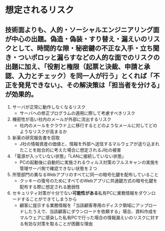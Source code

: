 # 想定されるリスク

## 技術面よりも、人的・ソーシャルエンジニアリング面が中心の出題。偽造・偽装・すり替え・漏えいのリスクとして、時間的な隙・秘密鍵の不正な入手・立ち聞き・ついポロッと漏らすなどの人的な面でのリスクの出題に加え、「役割と権限（起票と決裁、申請と承認、入力とチェック）を**同一人が行う**」とくれば「**不正を発見できない**」、その解決策は「担当者を分ける」が効果的。

1. サーバが正常に動作しなくなるリスク
    * サーバへの修正プログラムの適用に際して考慮すべきリスク
2. 機密性が高い社内のメールが外部に流出するリスク
    * 社内のメールをクラウド上に移行するとどのようなメールに対してどのようなリスクが高まるか
3. 新薬の研究報告書を窃取
    * J社の情報資産の価値と、情報を外部へ送信するマルウェアが送り込まれたことを総合的に考えた場合に想定されるJ社の被害
4. 「電源が入っていない状態」「LANに接続していない状態」
    * PCの起動後に自動的に実施されるウィルス対策のフルスキャンの実施を管理サーバ側で確認できない状態を２つ
5. 所管部門の異なるWebアプリのすべてに同一の暗号化鍵を配布していること
    * クッキーの復号のためにすべてのWebアプリに共通鍵方式の暗号化鍵を配布する際に想定される脆弱性
6. セキュリティ対策が十分でない**可能性がある**私有PCに業務情報をダウンロードすることができてしまうから
    * 顧客に提示する業務情報を「当該顧客専用のディスク領域にアップロードしたうえで、当該顧客にダウンロードを依頼する」場合、資料作成をマルウェアに感染した私有PCで行った場合の情報漏えいのリスクに対する有効な対策を取ることが困難な理由
    


